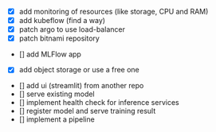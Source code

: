 - [x] add monitoring of resources (like storage, CPU and RAM)
- [x] add kubeflow (find a way)
- [x] patch argo to use load-balancer
- [x] patch bitnami repository 
- [] add MLFlow app
- [x] add object storage or use a free one
- [] add ui (streamlit) from another repo
- [] serve existing model
- [] implement health check for inference services
- [] register model and serve training result
- [] implement a pipeline
